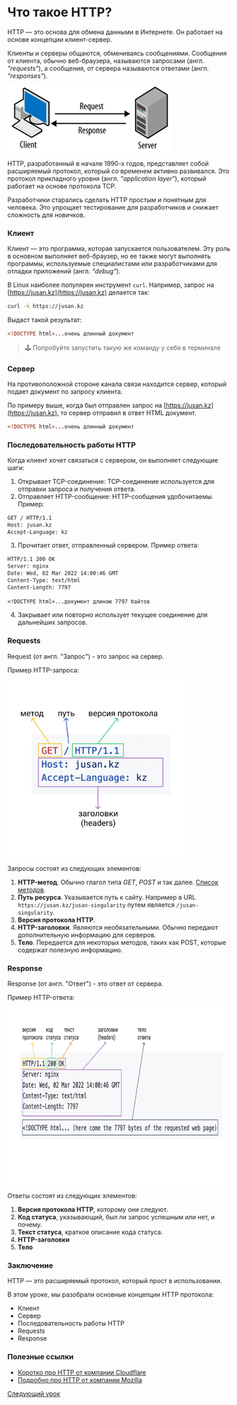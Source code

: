 # Что такое HTTP?

HTTP — это основа для обмена данными в Интернете. Он работает на основе концепции клиент-сервер.

Клиенты и серверы общаются, обмениваясь сообщениями. Сообщения от клиента, обычно веб-браузера, называются запросами (англ. _"requests"_), а сообщения, от сервера называются ответами (англ. _"responses"_).

<img src="client-server.png" alt="client-server" height="150"/>

HTTP, разработанный в начале 1990-х годов, представляет собой расширяемый протокол, который со временем активно развивался. Это протокол прикладного уровня (англ. _"application layer"_), который работает на основе протокола TCP.

Разработчики старались сделать HTTP простым и понятным для человека. Это упрощает тестирование для разработчиков и снижает сложность для новичков.

### Клиент

Клиент — это программа, которая запускается пользователем. Эту роль в основном выполняет веб-браузер, но ее также могут выполнять программы, используемые специалистами или разработчиками для отладки приложений (англ. _"debug"_).

В Linux наиболее популярен инструмент `curl`. Например, запрос на [https://jusan.kz](https://jusan.kz) делается так:

```bash
curl -k https://jusan.kz
```

Выдаст такой результат:

```html
<!DOCTYPE html>...очень длинный документ
```

> 🕹 Попробуйте запустить такую же команду у себя в терминале

### Сервер

На противоположной стороне канала связи находится сервер, который подает документ по запросу клиента.

По примеру выше, когда был отправлен запрос на [https://jusan.kz](https://jusan.kz), то сервер отправил в ответ HTML документ.

```html
<!DOCTYPE html>...очень длинный документ
```

### Последовательность работы HTTP

Когда клиент хочет связаться с сервером, он выполняет следующие шаги:

1. Открывает TCP-соединение: TCP-соединение используется для отправки запроса и получения ответа.
2. Отправляет HTTP-сообщение: HTTP-сообщения удобочитаемы. Пример:

```http
GET / HTTP/1.1
Host: jusan.kz
Accept-Language: kz
```

3. Прочитает ответ, отправленный сервером. Пример ответа:

```
HTTP/1.1 200 OK
Server: nginx
Date: Wed, 02 Mar 2022 14:00:46 GMT
Content-Type: text/html
Content-Length: 7797

<!DOCTYPE html>...документ длиною 7797 байтов
```

4. Закрывает или повторно использует текущее соединение для дальнейших запросов.

### Requests

Request (от англ. "Запрос") - это запрос на сервер.

Пример HTTP-запроса:

<img src="request.png" alt="request" height="400"/>

Запросы состоят из следующих элементов:

1. **HTTP-метод**. Обычно глагол типа _GET_, _POST_ и так далее. [Список методов](https://developer.mozilla.org/ru/docs/Web/HTTP/Methods).
2. **Путь ресурса**. Указывается путь к сайту. Например в URL `https://jusan.kz/jusan-singularity` путем является `/jusan-singularity`.
3. **Версия протокола HTTP**.
4. **HTTP-заголовки**. Являются необязательными. Обычно передают дополнительную информацию для серверов.
5. **Тело**. Передается для некоторых методов, таких как POST, которые содержат полезную информацию.

### Response

Response (от англ. "Ответ") - это ответ от сервера.

Пример HTTP-ответа:

<img src="response.png" alt="response" height="400"/>

Ответы состоят из следующих элементов:

1. **Версия протокола HTTP**, которому они следуют.
2. **Код статуса**, указывающий, был ли запрос успешным или нет, и почему.
3. **Текст статуса**, краткое описание кода статуса.
4. **HTTP-заголовки**
5. **Тело**

### Заключение

HTTP — это расширяемый протокол, который прост в использовании.

В этом уроке, мы разобрали основные концепции HTTP протокола:

- Клиент
- Сервер
- Последовательность работы HTTP
- Requests
- Response

### Полезные ссылки

- [Коротко про HTTP от компании Cloudflare](https://www.cloudflare.com/en-gb/learning/ddos/glossary/hypertext-transfer-protocol-http/)
- [Подробно про HTTP от компании Mozilla](https://developer.mozilla.org/en-US/docs/Web/HTTP/Overview)

[Следующий урок](../STEP-4/README.md)

